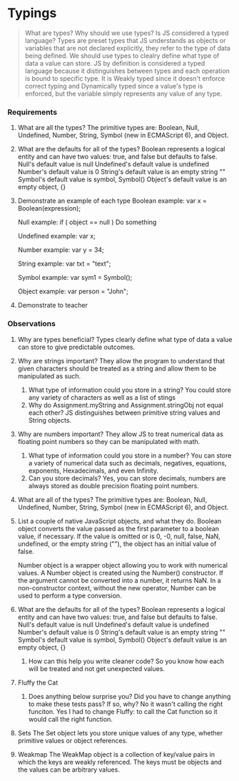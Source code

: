 # Typings

> What are types? Why should we use types? Is JS considered a typed language?
    Types are preset types that JS understands as objects or variables that are not declared explicitly, they refer to the type of data being defined.
    We should use types to clealry define what type of data a value can store.
    JS by definition is considered a typed language because it distinguishes between types and each operation is bound to specific type. It is Weakly typed since it doesn't enforce correct typing and Dynamically typed since a value's type is enforced, but the variable simply represents any value of any type.
### Requirements

1. What are all the types?
    The primitive types are: Boolean, Null, Undefined, Number, String, Symbol (new in ECMAScript 6), and Object.
2. What are the defaults for all of the types?
    Boolean represents a logical entity and can have two values: true, and false but defaults to false.
    Null's default value is null
    Undefined's default value is undefined
    Number's default value is 0
    String's default value is an empty string ""
    Symbol's default value is symbol, Symbol()
    Object's default value is an empty object, {}
3. Demonstrate an example of each type
   Boolean example: 
    var x = Boolean(expression);

   Null example: 
    if ( object == null )
      Do something
   
   Undefined example:
    var x;

   Number example:
    var y = 34;

   String example:
    var txt = "text";

   Symbol example:
    var sym1 = Symbol();

   Object example:
    var person = "John";

4. Demonstrate to teacher


### Observations

1. Why are types beneficial?
    Types clearly define what type of data a value can store to give predictable outcomes.

2. Why are strings important?
    They allow the program to understand that given characters should be treated as a string and allow them to be manipulated as such.
    1. What type of information could you store in a string?
        You could store any variety of characters as well as a list of stings
    2. Why do Assignment.myString and Assignment.stringObj not equal each other?
        JS distinguishes between primitive string values and String objects. 
    
3. Why are numbers important?
    They allow JS to treat numerical data as floating point numbers so they can be manipulated with math.
    1. What type of information could you store in a number?
        You can store a variety of numerical data such as decimals, negatives, equations, exponents, Hexadecimals, and even Infinity.
    2. Can you store decimals?
        Yes, you can store decimals, numbers are always stored as double precision floating point numbers.

4. What are all of the types?
    The primitive types are: Boolean, Null, Undefined, Number, String, Symbol (new in ECMAScript 6), and Object.

5. List a couple of native JavaScript objects, and what they do.
    Boolean object converts the value passed as the first parameter to a boolean value, if necessary. If the value is omitted or is 0, -0, null, false, NaN, undefined, or the empty string (""), the object has an initial value of false.

    Number object is a wrapper object allowing you to work with numerical values. A Number object is created using the Number() constructor. If the argument cannot be converted into a number, it returns NaN. In a non-constructor context, without the new operator, Number can be used to perform a type conversion.

5. What are the defaults for all of the types?
    Boolean represents a logical entity and can have two values: true, and false but defaults to false.
    Null's default value is null
    Undefined's default value is undefined
    Number's default value is 0
    String's default value is an empty string ""
    Symbol's default value is symbol, Symbol()
    Object's default value is an empty object, {}
    1. How can this help you write cleaner code?
    So you know how each will be treated and not get unexpected values.
6. Fluffy the Cat
    1.  Does anything below surprise you? Did you have to change anything to make these tests pass? If so, why?
            No it wasn't calling the right funciton. Yes I had to change Fluffy: to call the Cat function so it would call the right function.
7. Sets
    The Set object lets you store unique values of any type, whether primitive values or object references.
8. Weakmap
    The WeakMap object is a collection of key/value pairs in which the keys are weakly referenced.  The keys must be objects and the values can be arbitrary values.